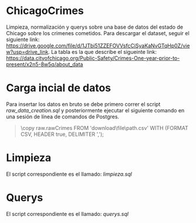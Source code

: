 # ChicagoCrimes
Limpieza, normalización y querys sobre una base de datos del estado de Chicago sobre los crimenes cometidos.
Para descargar el dataset, seguir el siguiente link: https://drive.google.com/file/d/1JTbi51ZZEFOVVsfcCiSyaKaNvGTqHp0Z/view?usp=drive_link. 
La tabla es la que describe el sigueinte link: https://data.cityofchicago.org/Public-Safety/Crimes-One-year-prior-to-present/x2n5-8w5q/about_data
# Carga incial de datos
Para insertar los datos en bruto se debe primero correr el script *raw_data_creation.sql*  y posteriormente ejecutar el siguiente comando en una sesión de línea de comandos de Postgres.
>\copy raw.rawCrimes FROM 'download\file\path.csv' WITH (FORMAT CSV, HEADER true, DELIMITER ',');
# Limpieza
El script correspondiente es el llamado: *limpieza.sql*
# Querys
El script correspondiente es el llamado: *querys.sql*
